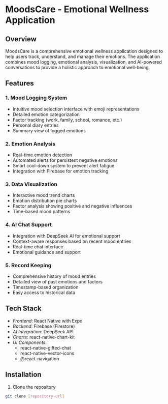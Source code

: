 # MoodsCare - Emotional Wellness Application

## Overview
MoodsCare is a comprehensive emotional wellness application designed to help users track, understand, and manage their emotions. The application combines mood logging, emotional analysis, visualization, and AI-powered conversations to provide a holistic approach to emotional well-being.

## Features

### 1. Mood Logging System
- Intuitive mood selection interface with emoji representations
- Detailed emotion categorization
- Factor tracking (work, family, school, romance, etc.)
- Personal diary entries
- Summary view of logged emotions

### 2. Emotion Analysis
- Real-time emotion detection
- Automated alerts for persistent negative emotions
- Smart cool-down system to prevent alert fatigue
- Integration with Firebase for emotion tracking

### 3. Data Visualization
- Interactive mood trend charts
- Emotion distribution pie charts
- Factor analysis showing positive and negative influences
- Time-based mood patterns

### 4. AI Chat Support
- Integration with DeepSeek AI for emotional support
- Context-aware responses based on recent mood entries
- Real-time chat interface
- Emotional guidance and support

### 5. Record Keeping
- Comprehensive history of mood entries
- Detailed view of past emotions and factors
- Timestamp-based organization
- Easy access to historical data

## Tech Stack
- *Frontend*: React Native with Expo
- *Backend*: Firebase (Firestore)
- *AI Integration*: DeepSeek API
- *Charts*: react-native-chart-kit
- *UI Components*: 
  - react-native-gifted-chat
  - react-native-vector-icons
  - @react-navigation

## Installation

1. Clone the repository
```bash
git clone [repository-url]
